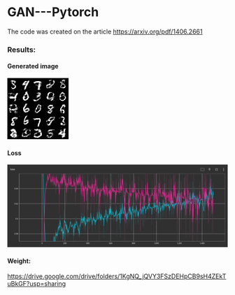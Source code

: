 # GAN---Pytorch

The code was created on the article https://arxiv.org/pdf/1406.2661

### Results:
#### Generated image
![](images/numbers.png)
#### Loss
![](images/graph.png)
#### Weight:
https://drive.google.com/drive/folders/1KgNQ_jQVY3FSzDEHpCB9sH4ZEkTuBkGF?usp=sharing

